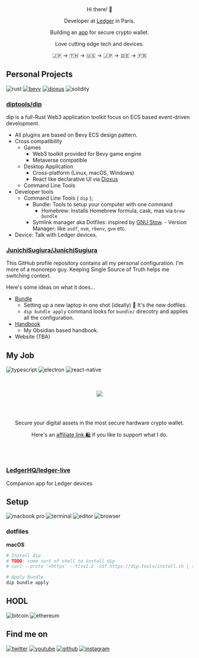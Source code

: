 
<div align="center">
  <br />  <br />
  
  <p>Hi there! 👋</p>
  
  <p>Developer at <a target="_blank" href="https://shop.ledger.com?r=3ae057a09ca4">Ledger</a> in Paris.</p>

  <p>Building an <a target="_blank" href="https://github.com/LedgerHQ/ledger-live-mobile">app</a> for secure crypto wallet.</p>
  <p>Love cutting edge tech and devices.</p>
  🇯🇵 → 🇹🇭 → 🇺🇸 → 🇯🇵 → 🇩🇪 → 🇫🇷
</div>

## Personal Projects
![rust](https://img.shields.io/badge/Rust-000000?style=for-the-badge&logo=rust)
[![bevy](https://img.shields.io/badge/Bevy%20Game%20Engine-000?style=for-the-badge)](https://bevyengine.org/)
[![dioxus](https://img.shields.io/badge/Dioxus-000?style=for-the-badge)]([https://bevyengine.org/](https://dioxuslabs.com/))
![solidity](https://img.shields.io/badge/Solidity-000?style=for-the-badge&logo=solidity)

### [diptools/dip](https://github.com/diptools/dip)

dip is a full-Rust Web3 application toolkit focus on ECS based event-driven development.

- All plugins are based on Bevy ECS design pattern.
- Cross compatibility
	- Games
		- Web3 toolkit provided for Bevy game engine
		- Metaverse compatible
	- Desktop Application
		- Cross-platform (Linux, macOS, Windows)
		- React like declarative UI via [Dioxus](https://github.com/dioxuslabs/dioxus)
	- Command Line Tools
- Developer tools
	- Command Line Tools ( `dip` );
		- Bundle: Tools to setup your computer with one command
			- Homebrew: Installs Homebrew formula, cask, mas via `brew bundle`
      - Symlink manager aka Dotfiles: inspired by [GNU Stow](https://www.gnu.org/software/stow/).
			- Version Manager: like `asdf`, `nvm`, `rbenv`, `gvm` etc.
- Device: Talk with Ledger devices.

### [JunichiSugiura/JunichiSugiura](https://github.com/JunichiSugiura/JunichiSugiura)

This GitHub profile repository contains all my personal configuration. I'm more of a monorepo guy. Keeping Single Source of Truth helps me switching context.

Here's some ideas on what it does...

- [Bundle](https://github.com/JunichiSugiura/JunichiSugiura/tree/main/bundle)
  - Setting up a new laptop in one shot (ideally) 🔫 It's the new dotfiles.
  - `dip bundle apply` command looks for `bundle/` direcotry and applies all the configuration.
- [Handbook](docs/handbook/README.md)
  - My Obsidian based handbook.
- Website (TBA)

## My Job

![typescript](https://img.shields.io/badge/TypeScript-000?style=for-the-badge&logo=typescript)
![electron](https://img.shields.io/badge/Electron-000?style=for-the-badge&logo=electron&logoColor=white)
![react-native](https://img.shields.io/badge/React%20Native-000?style=for-the-badge&logo=react)

<div align="center">
  <br /><br />

  <a href="https://shop.ledger.com?r=3ae057a09ca4">
    <img algin="center" src="https://www.ledger.com/wp-content/themes/ledger-v2/public/images/ledger-logo-long.svg" />
  </a>

  <br /><br />

  <p>Secure your digital assets in the most secure hardware crypto wallet.</p>
  <p>Here's an <a href="https://shop.ledger.com/?r=3ae057a09ca4">affiliate link 🛍️</a> if you like to support what I do.</p>

  <br /><br />
</div>

### [LedgerHQ/ledger-live](https://github.com/LedgerHQ/ledger-live)

Companion app for Ledger devices

## Setup

![macbook pro](https://img.shields.io/badge/M1%20Max%20MacBook%20Pro%2014'-000000?style=for-the-badge&logo=apple)
![terminal](https://img.shields.io/badge/Alacritty-000000?style=for-the-badge&logo=alacritty)
![editor](https://img.shields.io/badge/Neovim-000000?style=for-the-badge&logo=neovim)
![browser](https://img.shields.io/badge/Brave-000000?style=for-the-badge&logo=brave)

### dotfiles

**macOS**

```sh
# Install dip
# TODO: some sort of shell to install dip
# curl --proto '=https' --tlsv1.2 -sSf https://dip.tools/install.sh | sh

# Apply Bundle
dip bundle apply
```

## HODL

![bitcoin](https://img.shields.io/badge/Bitcoin-000000?style=for-the-badge&logo=bitcoin)
![ethereum](https://img.shields.io/badge/Ethereum-000000?style=for-the-badge&logo=ethereum)

## Find me on

[![twitter](https://img.shields.io/badge/Twitter-000?style=for-the-badge&logo=Twitter&logoColor=1DA1F2)](https://twitter.com/JunichiSugiura)
[![youtube](https://img.shields.io/badge/YouTube-000?style=for-the-badge&logo=YouTube&logoColor=FF0000)](https://www.youtube.com/c/JunichiSugiura)
[![github](https://img.shields.io/badge/GitHub-000?style=for-the-badge&logo=GitHub&logoColor=white)](https://github.com/JunichiSugiura)
[![instagram](https://img.shields.io/badge/Instagram-000?style=for-the-badge&logo=Instagram&logoColor=E1306C)](https://www.instagram.com/junichisugiura_/)
